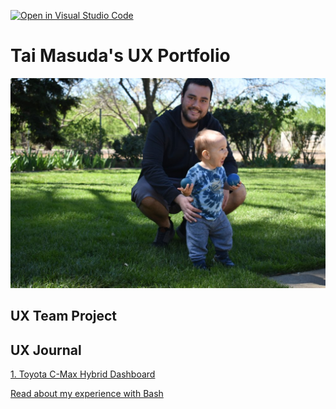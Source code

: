[![Open in Visual Studio Code](https://classroom.github.com/assets/open-in-vscode-f059dc9a6f8d3a56e377f745f24479a46679e63a5d9fe6f495e02850cd0d8118.svg)](https://classroom.github.com/online_ide?assignment_repo_id=6804340&assignment_repo_type=AssignmentRepo)
# Tai Masuda's UX Portfolio

![Tai Masuda](assets/finn_and_me.JPG)

## UX Team Project


## UX Journal

[1. Toyota C-Max Hybrid Dashboard](https://usabilityengineering.github.io/ux-portfolio-tmasuda14/j01/)

[Read about my experience with Bash](j01/)
